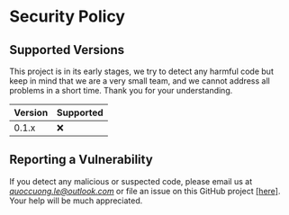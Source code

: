 # Security Policy

## Supported Versions

This project is in its early stages, we try to detect any harmful code but keep in mind that we are a very small team, and we cannot address all problems in a short time. Thank you for your understanding.

| Version | Supported          |
| ------- | ------------------ |
| 0.1.x   | :x:                |

## Reporting a Vulnerability

If you detect any malicious or suspected code, please email us at *quoccuong.le@outlook.com* or file an issue on this GitHub project [[here]](https://github.com/quoccuongLE/rag_llama_index_app/issues).
Your help will be much appreciated.
